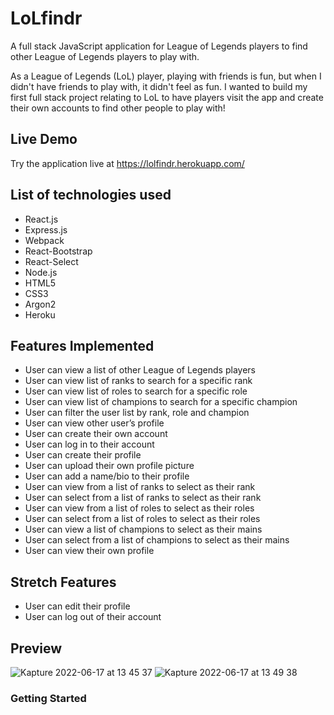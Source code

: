 # LoLfindr
A full stack JavaScript application for League of Legends players to find other League of Legends players to play with.

As a League of Legends (LoL) player, playing with friends is fun, but when I didn't have friends to play with, it didn't feel as fun. I wanted to build my first full stack project relating to LoL to have players visit the app and create their own accounts to find other people to play with!

## Live Demo
Try the application live at https://lolfindr.herokuapp.com/

## List of technologies used
* React.js
* Express.js
* Webpack
* React-Bootstrap
* React-Select
* Node.js
* HTML5
* CSS3
* Argon2
* Heroku

## Features Implemented
* User can view a list of other League of Legends players
* User can view list of ranks to search for a specific rank
* User can view list of roles to search for a specific role
* User can view list of champions to search for a specific champion 
* User can filter the user list by rank, role and champion
* User can view other user’s profile
* User can create their own account
* User can log in to their account
* User can create their profile
* User can upload their own profile picture
* User can add a name/bio to their profile
* User can view from a list of ranks to select as their rank
* User can select from a list of ranks to select as their rank
* User can view from a list of roles to select as their roles
* User can select from a list of roles to select as their roles
* User can view a list of champions to select as their mains
* User can select from a list of champions to select as their mains
* User can view their own profile

Stretch Features
----------------
* User can edit their profile
* User can log out of their account


## Preview
![Kapture 2022-06-17 at 13 45 37](https://user-images.githubusercontent.com/99565410/174399209-f64edfe9-7766-4a2b-acfa-ee76fc33db20.gif)
![Kapture 2022-06-17 at 13 49 38](https://user-images.githubusercontent.com/99565410/174399337-51290f96-a34e-4910-ad1a-24aa9b50cfef.gif)


### Getting Started

